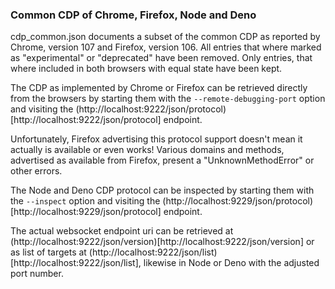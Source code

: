 ### Common CDP of Chrome, Firefox, Node and Deno

cdp_common.json documents a subset of the common CDP as reported by Chrome, version 107 and Firefox, version 106.
All entries that where marked as "experimental" or "deprecated" have been removed.
Only entries, that where included in both browsers with equal state have been kept.

The CDP as implemented by Chrome or Firefox can be retrieved directly from the browsers by starting them with the `--remote-debugging-port` option
and visiting the (http://localhost:9222/json/protocol)[http://localhost:9222/json/protocol] endpoint.

Unfortunately, Firefox advertising this protocol support doesn't mean it actually is available or even works!
Various domains and methods, advertised as available from Firefox, present a "UnknownMethodError" or other errors.

The Node and Deno CDP protocol can be inspected by starting them with the `--inspect` option and visiting the
(http://localhost:9229/json/protocol)[http://localhost:9229/json/protocol] endpoint.

The actual websocket endpoint uri can be retrieved at (http://localhost:9222/json/version)[http://localhost:9222/json/version]
or as list of targets at (http://localhost:9222/json/list)[http://localhost:9222/json/list],
likewise in Node or Deno with the adjusted port number.
